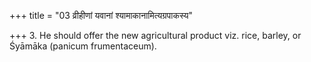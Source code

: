 +++
title = "03 व्रीहीणां यवानां श्यामाकानामित्यग्रपाकस्य"

+++
3. He should offer the new agricultural product viz. rice, barley, or Śyāmāka (panicum frumentaceum). 
